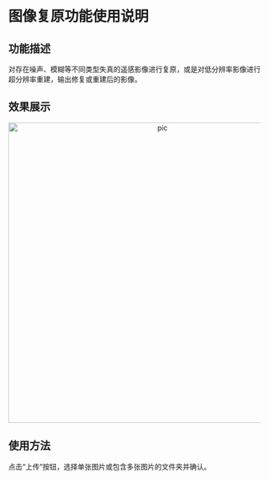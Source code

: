 # 图像复原功能使用说明

## 功能描述

对存在噪声、模糊等不同类型失真的遥感影像进行复原，或是对低分辨率影像进行超分辨率重建，输出修复或重建后的影像。

## 效果展示

<p align="center">
    <img src="https://user-images.githubusercontent.com/78073130/198859489-8bbe73f5-fb52-4b0c-9b85-3b0e3f3f801d.png" alt = "pic" width = "600" />
</p>

## 使用方法

点击“上传”按钮，选择单张图片或包含多张图片的文件夹并确认。
